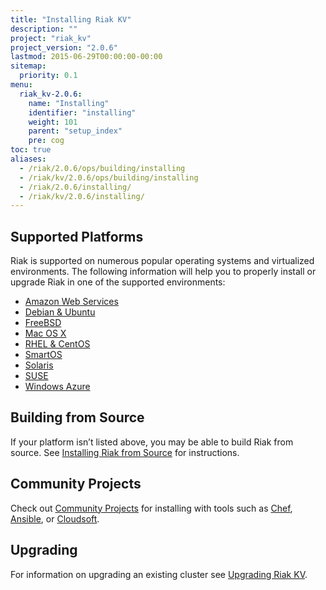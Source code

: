 ```yaml
---
title: "Installing Riak KV"
description: ""
project: "riak_kv"
project_version: "2.0.6"
lastmod: 2015-06-29T00:00:00-00:00
sitemap:
  priority: 0.1
menu:
  riak_kv-2.0.6:
    name: "Installing"
    identifier: "installing"
    weight: 101
    parent: "setup_index"
    pre: cog
toc: true
aliases:
  - /riak/2.0.6/ops/building/installing
  - /riak/kv/2.0.6/ops/building/installing
  - /riak/2.0.6/installing/
  - /riak/kv/2.0.6/installing/
---
```


[install aws]: {{<baseurl>}}riak/kv/2.0.6/setup/installing/amazon-web-services
[install debian & ubuntu]: {{<baseurl>}}riak/kv/2.0.6/setup/installing/debian-ubuntu
[install freebsd]: {{<baseurl>}}riak/kv/2.0.6/setup/installing/freebsd
[install mac osx]: {{<baseurl>}}riak/kv/2.0.6/setup/installing/mac-osx
[install rhel & centos]: {{<baseurl>}}riak/kv/2.0.6/setup/installing/rhel-centos
[install smartos]: {{<baseurl>}}riak/kv/2.0.6/setup/installing/smartos
[install solaris]: {{<baseurl>}}riak/kv/2.0.6/setup/installing/solaris
[install suse]: {{<baseurl>}}riak/kv/2.0.6/setup/installing/suse
[install windows azure]: {{<baseurl>}}riak/kv/2.0.6/setup/installing/windows-azure
[install source index]: {{<baseurl>}}riak/kv/2.0.6/setup/installing/source
[community projects]: {{<baseurl>}}community/projects
[upgrade index]: {{<baseurl>}}riak/kv/2.0.6/setup/upgrading

## Supported Platforms

Riak is supported on numerous popular operating systems and virtualized
environments. The following information will help you to
properly install or upgrade Riak in one of the supported environments:

  * [Amazon Web Services][install aws]
  * [Debian & Ubuntu][install debian & ubuntu]
  * [FreeBSD][install freebsd]
  * [Mac OS X][install mac osx]
  * [RHEL & CentOS][install rhel & centos]
  * [SmartOS][install smartos]
  * [Solaris][install solaris]
  * [SUSE][install suse]
  * [Windows Azure][install windows azure]

## Building from Source

If your platform isn’t listed above, you may be able to build Riak from source. See [Installing Riak from Source][install source index] for instructions.

## Community Projects

Check out [Community Projects][community projects] for installing with tools such as [Chef](https://www.chef.io/chef/), [Ansible](http://www.ansible.com/), or [Cloudsoft](http://www.cloudsoftcorp.com/).

## Upgrading

For information on upgrading an existing cluster see [Upgrading Riak KV][upgrade index].
